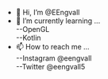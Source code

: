 - 👋 Hi, I’m @EEngvall
- 🌱 I’m currently learning ... <br />
  --OpenGL <br />
  --Kotlin <br />
- 📫 How to reach me ... <br />
  --Instagram @eengvall <br />
  --Twitter @eengvall5

<!---
EEngvall/EEngvall is a ✨ special ✨ repository because its `README.md` (this file) appears on your GitHub profile.
You can click the Preview link to take a look at your changes.
--->
